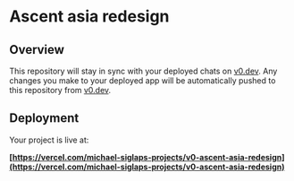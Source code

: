 # Ascent asia redesign

## Overview

This repository will stay in sync with your deployed chats on [v0.dev](https://v0.dev).
Any changes you make to your deployed app will be automatically pushed to this repository from [v0.dev](https://v0.dev).

## Deployment

Your project is live at:

**[https://vercel.com/michael-siglaps-projects/v0-ascent-asia-redesign](https://vercel.com/michael-siglaps-projects/v0-ascent-asia-redesign)**

